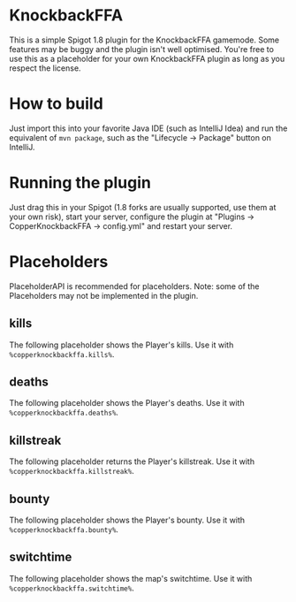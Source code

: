 # KnockbackFFA
This is a simple Spigot 1.8 plugin for the KnockbackFFA gamemode.
Some features may be buggy and the plugin isn't well optimised. You're free to use this as a placeholder for your own KnockbackFFA plugin as long as you respect the license.

# How to build
Just import this into your favorite Java IDE (such as IntelliJ Idea) and run the equivalent of `mvn package`, such as the "Lifecycle -> Package" button on IntelliJ.

# Running the plugin
Just drag this in your Spigot (1.8 forks are usually supported, use them at your own risk), start your server, configure the plugin at "Plugins -> CopperKnockbackFFA -> config.yml" and restart your server.

# Placeholders
PlaceholderAPI is recommended for placeholders.
Note: some of the Placeholders may not be implemented in the plugin.

## kills
The following placeholder shows the Player's kills. Use it with `%copperknockbackffa.kills%`.

## deaths
The following placeholder shows the Player's deaths. Use it with `%copperknockbackffa.deaths%`.

## killstreak
The following placeholder returns the Player's killstreak. Use it with `%copperknockbackffa.killstreak%`.

## bounty
The following placeholder shows the Player's bounty. Use it with `%copperknockbackffa.bounty%`.

## switchtime
The following placeholder shows the map's switchtime. Use it with `%copperknockbackffa.switchtime%`.
